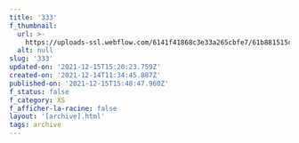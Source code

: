 ```yaml
---
title: '333'
f_thumbnail:
  url: >-
    https://uploads-ssl.webflow.com/6141f41868c3e33a265cbfe7/61b881515c2fbf53e9bc7218_333.jpg
  alt: null
slug: '333'
updated-on: '2021-12-15T15:20:23.759Z'
created-on: '2021-12-14T11:34:45.887Z'
published-on: '2021-12-15T15:48:47.960Z'
f_status: false
f_category: XS
f_afficher-la-racine: false
layout: '[archive].html'
tags: archive
---
```



